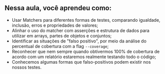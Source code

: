 ## Nessa aula, você aprendeu como:

- Usar Matchers para diferentes formas de testes, comparando igualdade, inclusão, erros e propriedades de valores;
- Alinhar o uso do matcher com asserções e estrutura de dados para utilizar em arrays, partes de objetos e conjuntos;
- Identificar as situações de "falso positivo", por meio da análise do percentual de cobertura com a flag `--coverage`;
- Reconhecer que nem sempre quando obtivermos 100% de cobertura de acordo com um relatório estaremos realmente testando todo o código;
- Conhecemos algumas formas que falso-positivos podem existir nos nossos testes.